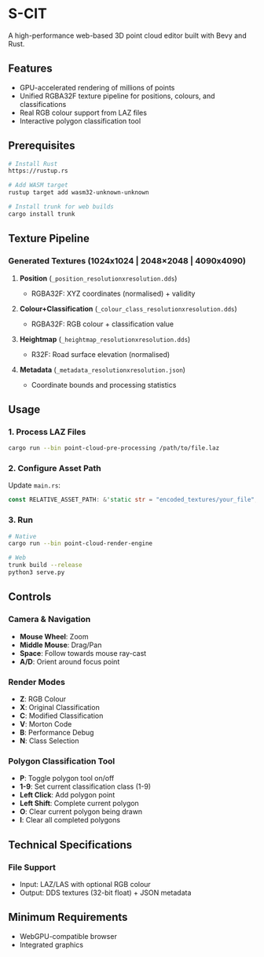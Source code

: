 # S-CIT

A high-performance web-based 3D point cloud editor built with Bevy and Rust.

## Features

- GPU-accelerated rendering of millions of points
- Unified RGBA32F texture pipeline for positions, colours, and classifications
- Real RGB colour support from LAZ files
- Interactive polygon classification tool

## Prerequisites

```bash
# Install Rust
https://rustup.rs

# Add WASM target
rustup target add wasm32-unknown-unknown

# Install trunk for web builds
cargo install trunk
```

## Texture Pipeline

### Generated Textures (1024x1024 | 2048×2048 | 4090x4090)

1. **Position** (`_position_resolutionxresolution.dds`)
   - RGBA32F: XYZ coordinates (normalised) + validity

2. **Colour+Classification** (`_colour_class_resolutionxresolution.dds`)
   - RGBA32F: RGB colour + classification value

3. **Heightmap** (`_heightmap_resolutionxresolution.dds`)
   - R32F: Road surface elevation (normalised)

4. **Metadata** (`_metadata_resolutionxresolution.json`)
   - Coordinate bounds and processing statistics

## Usage

### 1. Process LAZ Files

```bash
cargo run --bin point-cloud-pre-processing /path/to/file.laz
```

### 2. Configure Asset Path

Update `main.rs`:

```rust
const RELATIVE_ASSET_PATH: &'static str = "encoded_textures/your_file";
```

### 3. Run

```bash
# Native
cargo run --bin point-cloud-render-engine

# Web
trunk build --release
python3 serve.py
```

## Controls

### Camera & Navigation

- **Mouse Wheel**: Zoom
- **Middle Mouse**: Drag/Pan
- **Space**: Follow towards mouse ray-cast
- **A/D**: Orient around focus point

### Render Modes

- **Z**: RGB Colour
- **X**: Original Classification
- **C**: Modified Classification
- **V**: Morton Code
- **B**: Performance Debug
- **N**: Class Selection

### Polygon Classification Tool

- **P**: Toggle polygon tool on/off
- **1-9**: Set current classification class (1-9)
- **Left Click**: Add polygon point
- **Left Shift**: Complete current polygon
- **O**: Clear current polygon being drawn
- **I**: Clear all completed polygons

## Technical Specifications

### File Support

- Input: LAZ/LAS with optional RGB colour
- Output: DDS textures (32-bit float) + JSON metadata

## Minimum Requirements

- WebGPU-compatible browser
- Integrated graphics
